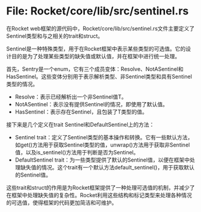 # File: Rocket/core/lib/src/sentinel.rs

在Rocket web框架的源代码中，Rocket/core/lib/src/sentinel.rs文件主要定义了Sentinel类型和与之相关的trait和struct。

Sentinel是一种特殊类型，用于在Rocket框架中表示某些类型的可选值。它的设计目的是为了处理某些类型的缺失值或默认值，并在框架中进行统一处理。

首先，Sentry是一个enum，它有三个成员变体：Resolve、NotASentinel和HasSentinel。这些变体分别用于表示解析类型、非Sentinel类型和具有Sentinel类型的情况。

- Resolve<T>：表示已经解析出一个非Sentinel值T。
- NotASentinel：表示没有提供Sentinel的情况，即使用了默认值。
- HasSentinel<T>：表示存在Sentinel，且包装了T类型的值。

接下来是几个定义在trait Sentinel和DefaultSentinel上的方法：

- Sentinel trait：定义了Sentinel类型的基本操作和转换。它有一些默认方法，如get()方法用于获取Sentinel类型的值，unwrap()方法用于获取非Sentinel值，以及is_sentinel()方法用于判断是否为Sentinel。
- DefaultSentinel trait：为一些类型提供了默认的Sentinel值，以便在框架中处理缺失值的情况。这个trait有一个默认方法default_sentinel()，用于获取默认的Sentinel值。

这些trait和struct的作用是为Rocket框架提供了一种处理可选值的机制，并减少了在框架中处理缺失值的复杂性。Rocket利用这些结构和标记类型来处理各种情况的可选值，使得框架的代码更加简洁和可维护。

